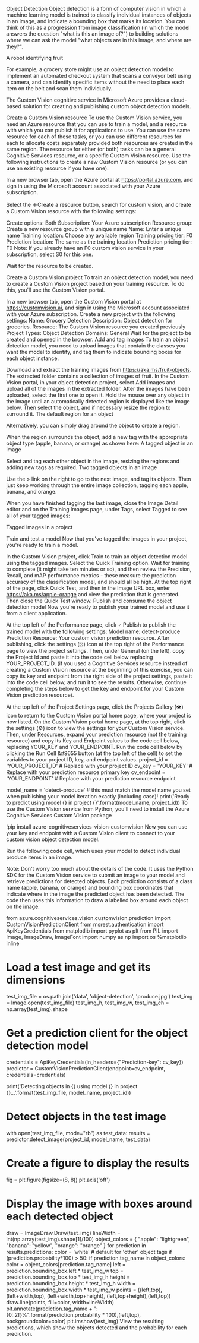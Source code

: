 Object Detection
Object detection is a form of computer vision in which a machine learning model is trained to classify individual instances of objects in an image, and indicate a bounding box that marks its location. You can think of this as a progression from image classification (in which the model answers the question "what is this an image of?") to building solutions where we can ask the model "what objects are in this image, and where are they?".

A robot identifying fruit

For example, a grocery store might use an object detection model to implement an automated checkout system that scans a conveyor belt using a camera, and can identify specific items without the need to place each item on the belt and scan them individually.

The Custom Vision cognitive service in Microsoft Azure provides a cloud-based solution for creating and publishing custom object detection models.

Create a Custom Vision resource
To use the Custom Vision service, you need an Azure resource that you can use to train a model, and a resource with which you can publish it for applications to use. You can use the same resource for each of these tasks, or you can use different resources for each to allocate costs separately provided both resources are created in the same region. The resource for either (or both) tasks can be a general Cognitive Services resource, or a specific Custom Vision resource. Use the following instructions to create a new Custom Vision resource (or you can use an existing resource if you have one).

In a new browser tab, open the Azure portal at https://portal.azure.com, and sign in using the Microsoft account associated with your Azure subscription.

Select the ＋Create a resource button, search for custom vision, and create a Custom Vision resource with the following settings:

Create options: Both
Subscription: Your Azure subscription
Resource group: Create a new resource group with a unique name
Name: Enter a unique name
Training location: Choose any available region
Training pricing tier: F0
Prediction location: The same as the training location
Prediction pricing tier: F0
Note: If you already have an F0 custom vision service in your subscription, select S0 for this one.

Wait for the resource to be created.

Create a Custom Vision project
To train an object detection model, you need to create a Custom Vision project based on your training resource. To do this, you'll use the Custom Vision portal.

In a new browser tab, open the Custom Vision portal at https://customvision.ai, and sign in using the Microsoft account associated with your Azure subscription.
Create a new project with the following settings:
Name: Grocery Detection
Description: Object detection for groceries.
Resource: The Custom Vision resource you created previously
Project Types: Object Detection
Domains: General
Wait for the project to be created and opened in the browser.
Add and tag images
To train an object detection model, you need to upload images that contain the classes you want the model to identify, and tag them to indicate bounding boxes for each object instance.

Download and extract the training images from https://aka.ms/fruit-objects. The extracted folder contains a collection of images of fruit.
In the Custom Vision portal, in your object detection project, select Add images and upload all of the images in the extracted folder.
After the images have been uploaded, select the first one to open it.
Hold the mouse over any object in the image until an automatically detected region is displayed like the image below. Then select the object, and if necessary resize the region to surround it.
The default region for an object

Alternatively, you can simply drag around the object to create a region.

When the region surrounds the object, add a new tag with the appropriate object type (apple, banana, or orange) as shown here:
A tagged object in an image

Select and tag each other object in the image, resizing the regions and adding new tags as required.
Two tagged objects in an image

Use the > link on the right to go to the next image, and tag its objects. Then just keep working through the entire image collection, tagging each apple, banana, and orange.

When you have finished tagging the last image, close the Image Detail editor and on the Training Images page, under Tags, select Tagged to see all of your tagged images:

Tagged images in a project

Train and test a model
Now that you've tagged the images in your project, you're ready to train a model.

In the Custom Vision project, click Train to train an object detection model using the tagged images. Select the Quick Training option.
Wait for training to complete (it might take ten minutes or so), and then review the Precision, Recall, and mAP performance metrics - these measure the prediction accuracy of the classification model, and should all be high.
At the top right of the page, click Quick Test, and then in the Image URL box, enter https://aka.ms/apple-orange and view the prediction that is generated. Then close the Quick Test window.
Publish and consume the object detection model
Now you're ready to publish your trained model and use it from a client application.

At the top left of the Performance page, click 🗸 Publish to publish the trained model with the following settings:
Model name: detect-produce
Prediction Resource: Your custom vision prediction resource.
After publishing, click the settings (⚙) icon at the top right of the Performance page to view the project settings. Then, under General (on the left), copy the Project Id and paste it into the code cell below replacing YOUR_PROJECT_ID.
(if you used a Cognitive Services resource instead of creating a Custom Vision resource at the beginning of this exercise, you can copy its key and endpoint from the right side of the project settings, paste it into the code cell below, and run it to see the results. Otherwise, continue completing the steps below to get the key and endpoint for your Custom Vision prediction resource).

At the top left of the Project Settings page, click the Projects Gallery (👁) icon to return to the Custom Vision portal home page, where your project is now listed.
On the Custom Vision portal home page, at the top right, click the settings (⚙) icon to view the settings for your Custom Vision service. Then, under Resources, expand your prediction resource (not the training resource) and copy its Key and Endpoint values to the code cell below, replacing YOUR_KEY and YOUR_ENDPOINT.
Run the code cell below by clicking the Run Cell &#9655 button (at the top left of the cell) to set the variables to your project ID, key, and endpoint values.
project_id = 'YOUR_PROJECT_ID' # Replace with your project ID
cv_key = 'YOUR_KEY' # Replace with your prediction resource primary key
cv_endpoint = 'YOUR_ENDPOINT' # Replace with your prediction resource endpoint

model_name = 'detect-produce' # this must match the model name you set when publishing your model iteration exactly (including case)!
print('Ready to predict using model {} in project {}'.format(model_name, project_id))
To use the Custom Vision service from Python, you'll need to install the Azure Cognitive Services Custom Vision package

!pip install azure-cognitiveservices-vision-customvision
Now you can use your key and endpoint with a Custom Vision client to connect to your custom vision object detection model.

Run the following code cell, which uses your model to detect individual produce items in an image.

Note: Don't worry too much about the details of the code. It uses the Python SDK for the Custom Vision service to submit an image to your model and retrieve predictions for detected objects. Each prediction consists of a class name (apple, banana, or orange) and bounding box coordinates that indicate where in the image the predicted object has been detected. The code then uses this information to draw a labelled box around each object on the image.

from azure.cognitiveservices.vision.customvision.prediction import CustomVisionPredictionClient
from msrest.authentication import ApiKeyCredentials
from matplotlib import pyplot as plt
from PIL import Image, ImageDraw, ImageFont
import numpy as np
import os
%matplotlib inline

# Load a test image and get its dimensions
test_img_file = os.path.join('data', 'object-detection', 'produce.jpg')
test_img = Image.open(test_img_file)
test_img_h, test_img_w, test_img_ch = np.array(test_img).shape

# Get a prediction client for the object detection model
credentials = ApiKeyCredentials(in_headers={"Prediction-key": cv_key})
predictor = CustomVisionPredictionClient(endpoint=cv_endpoint, credentials=credentials)

print('Detecting objects in {} using model {} in project {}...'.format(test_img_file, model_name, project_id))

# Detect objects in the test image
with open(test_img_file, mode="rb") as test_data:
    results = predictor.detect_image(project_id, model_name, test_data)

# Create a figure to display the results
fig = plt.figure(figsize=(8, 8))
plt.axis('off')

# Display the image with boxes around each detected object
draw = ImageDraw.Draw(test_img)
lineWidth = int(np.array(test_img).shape[1]/100)
object_colors = {
    "apple": "lightgreen",
    "banana": "yellow",
    "orange": "orange"
}
for prediction in results.predictions:
    color = 'white' # default for 'other' object tags
    if (prediction.probability*100) > 50:
        if prediction.tag_name in object_colors:
            color = object_colors[prediction.tag_name]
        left = prediction.bounding_box.left * test_img_w 
        top = prediction.bounding_box.top * test_img_h 
        height = prediction.bounding_box.height * test_img_h
        width =  prediction.bounding_box.width * test_img_w
        points = ((left,top), (left+width,top), (left+width,top+height), (left,top+height),(left,top))
        draw.line(points, fill=color, width=lineWidth)
        plt.annotate(prediction.tag_name + ": {0:.2f}%".format(prediction.probability * 100),(left,top), backgroundcolor=color)
plt.imshow(test_img)
View the resulting predictions, which show the objects detected and the probability for each prediction.
